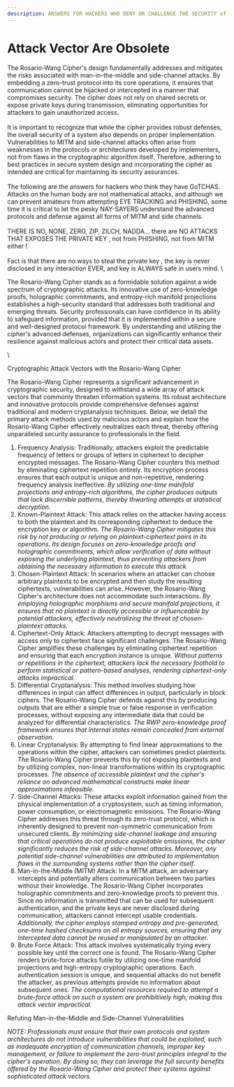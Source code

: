 ```yaml
---
description: ANSWERS FOR HACKERS WHO DENY OR CHALLENGE THE SECURITY of RWP
---
```


# Attack Vector Are Obsolete

The Rosario-Wang Cipher's design fundamentally addresses and mitigates the risks associated with man-in-the-middle and side-channel attacks. By embedding a zero-trust protocol into its core operations, it ensures that communication cannot be hijacked or intercepted in a manner that compromises security. The cipher does not rely on shared secrets or expose private keys during transmission, eliminating opportunities for attackers to gain unauthorized access.\
\
It is important to recognize that while the cipher provides robust defenses, the overall security of a system also depends on proper implementation. Vulnerabilities to MITM and side-channel attacks often arise from weaknesses in the protocols or architectures developed by implementers, not from flaws in the cryptographic algorithm itself. Therefore, adhering to best practices in secure system design and incorporating the cipher as intended are critical for maintaining its security assurances.\
\
The following are the answers for hackers who think they have GoTCHAS.\
Attacks on the human body are not mathematical attacks, and although we can prevent amateurs from attempting EYE TRACKING and PHISHING, some time it is critical to let the pesky NAY-SAYERS  understand the advanced protocols and defense against all forms of MITM and side channels. \
\
THERE IS NO, NONE, ZERO, ZIP, ZILCH, NADDA... there are NO  ATTACKS THAT EXPOSES THE PRIVATE KEY , not from PHISHING, not from MITM either ! \
\
Fact is that there are no ways to steal the private key , the key is never disclosed in any interaction EVER, and key is ALWAYS safe in users mind. \


The Rosario-Wang Cipher stands as a formidable solution against a wide spectrum of cryptographic attacks. Its innovative use of zero-knowledge proofs, holographic commitments, and entropy-rich manifold projections establishes a high-security standard that addresses both traditional and emerging threats. Security professionals can have confidence in its ability to safeguard information, provided that it is implemented within a secure and well-designed protocol framework. By understanding and utilizing the cipher's advanced defenses, organizations can significantly enhance their resilience against malicious actors and protect their critical data assets.

\


Cryptographic Attack Vectors with the Rosario-Wang Cipher

The Rosario-Wang Cipher represents a significant advancement in cryptographic security, designed to withstand a wide array of attack vectors that commonly threaten information systems. Its robust architecture and innovative protocols provide comprehensive defenses against traditional and modern cryptanalysis techniques. Below, we detail the primary attack methods used by malicious actors and explain how the Rosario-Wang Cipher effectively neutralizes each threat, thereby offering unparalleled security assurance to professionals in the field.

1. Frequency Analysis: Traditionally, attackers exploit the predictable frequency of letters or groups of letters in ciphertext to decipher encrypted messages. The Rosario-Wang Cipher counters this method by eliminating ciphertext repetition entirely. Its encryption process ensures that each output is unique and non-repetitive, rendering frequency analysis ineffective. _By utilizing one-time manifold projections and entropy-rich algorithms, the cipher produces outputs that lack discernible patterns, thereby thwarting attempts at statistical decryption._
2. Known-Plaintext Attack: This attack relies on the attacker having access to both the plaintext and its corresponding ciphertext to deduce the encryption key or algorithm. _The Rosario-Wang Cipher mitigates this risk by not producing or relying on plaintext-ciphertext pairs in its operations. Its design focuses on zero-knowledge proofs and holographic commitments, which allow verification of data without exposing the underlying plaintext, thus preventing attackers from obtaining the necessary information to execute this attack._
3. Chosen-Plaintext Attack: In scenarios where an attacker can choose arbitrary plaintexts to be encrypted and then study the resulting ciphertexts, vulnerabilities can arise. However, the Rosario-Wang Cipher's architecture does not accommodate such interactions. _By employing holographic morphisms and secure manifold projections, it ensures that no plaintext is directly accessible or influenceable by potential attackers, effectively neutralizing the threat of chosen-plaintext attacks._
4. Ciphertext-Only Attack: Attackers attempting to decrypt messages with access only to ciphertext face significant challenges. The Rosario-Wang Cipher amplifies these challenges by eliminating ciphertext repetition and ensuring that each encryption instance is unique. _Without patterns or repetitions in the ciphertext, attackers lack the necessary foothold to perform statistical or pattern-based analyses, rendering ciphertext-only attacks impractical._
5. Differential Cryptanalysis: This method involves studying how differences in input can affect differences in output, particularly in block ciphers. The Rosario-Wang Cipher defends against this by producing outputs that are either a simple true or false response in verification processes, without exposing any intermediate data that could be analyzed for differential characteristics. _The RWP zero-knowledge proof framework ensures that internal states remain concealed from external observation._
6. Linear Cryptanalysis: By attempting to find linear approximations to the operations within the cipher, attackers can sometimes predict plaintexts. The Rosario-Wang Cipher prevents this by not exposing plaintexts and by utilizing complex, non-linear transformations within its cryptographic processes. _The absence of accessible plaintext and the cipher's reliance on advanced mathematical constructs make linear approximations infeasible._
7. Side-Channel Attacks: These attacks exploit information gained from the physical implementation of a cryptosystem, such as timing information, power consumption, or electromagnetic emissions. The Rosario-Wang Cipher addresses this threat through its zero-trust protocol, which is inherently designed to prevent non-symmetric communication from unsecured clients. _By minimizing side-channel leakage and ensuring that critical operations do not produce exploitable emissions, the cipher significantly reduces the risk of side-channel attacks. Moreover, any potential side-channel vulnerabilities are attributed to implementation flaws in the surrounding systems rather than the cipher itself._
8. Man-in-the-Middle (MITM) Attack: In a MITM attack, an adversary intercepts and potentially alters communication between two parties without their knowledge. The Rosario-Wang Cipher incorporates holographic commitments and zero-knowledge proofs to prevent this. Since no information is transmitted that can be used for subsequent authentication, and the private keys are never disclosed during communication, attackers cannot intercept usable credentials. _Additionally, the cipher employs stamped entropy and pre-generated, one-time hashed checksums on all entropy sources, ensuring that any intercepted data cannot be reused or manipulated by an attacker._
9. Brute Force Attack: This attack involves systematically trying every possible key until the correct one is found. The Rosario-Wang Cipher renders brute-force attacks futile by utilizing one-time manifold projections and high-entropy cryptographic operations. Each authentication session is unique, and sequential attacks do not benefit the attacker, as previous attempts provide no information about subsequent ones. _The computational resources required to attempt a brute-force attack on such a system are prohibitively high, making this attack vector impractical._

Refuting Man-in-the-Middle and Side-Channel Vulnerabilities

_NOTE: Professionals must ensure that their own protocols and system architectures do not introduce vulnerabilities that could be exploited, such as inadequate encryption of communication channels, improper key management, or failure to implement the zero-trust principles integral to the cipher's operation. By doing so, they can leverage the full security benefits offered by the Rosario-Wang Cipher and protect their systems against sophisticated attack vectors._
